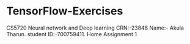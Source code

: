 # TensorFlow-Exercises
CS5720 Neural network and Deep learning
CRN:-23848
Name:- Akula Tharun.
student ID:-700759411.
Home Assignment 1
